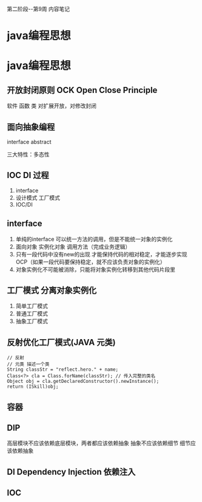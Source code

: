 第二阶段--第9周 内容笔记

# java编程思想

# java编程思想

## 开放封闭原则 OCK Open Close Principle

软件 函数 类 对扩展开放，对修改封闭

## 面向抽象编程

interface abstract

三大特性：多态性

## IOC DI 过程

1. interface
2. 设计模式 工厂模式
3. IOC/DI

## interface

1. 单纯的interface 可以统一方法的调用，但是不能统一对象的实例化
2. 面向对象 实例化对象 调用方法（完成业务逻辑）
3. 只有一段代码中没有new的出现 才能保持代码的相对稳定，才能逐步实现OCP（如果一段代码要保持稳定，就不应该负责对象的实例化）
4. 对象实例化不可能被消除，只能将对象实例化转移到其他代码片段里

## 工厂模式 分离对象实例化

1. 简单工厂模式
2. 普通工厂模式
3. 抽象工厂模式

## 反射优化工厂模式(JAVA 元类)

```
// 反射
// 元类 描述一个类
String classStr = "reflect.hero." + name;
Class<?> cla = Class.forName(classStr); // 传入完整的类名
Object obj = cla.getDeclaredConstructor().newInstance();
return (ISkill)obj;
```

## 容器

## DIP

高层模块不应该依赖底层模块，两者都应该依赖抽象 抽象不应该依赖细节 细节应该依赖抽象

## DI Dependency Injection 依赖注入

## IOC
